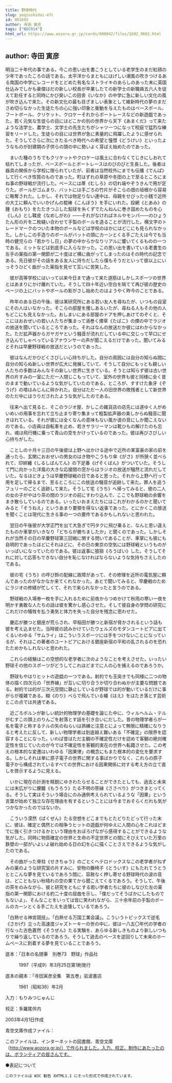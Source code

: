 ```yaml
---
title: 野球時代
slug: yeqiushidai-e7c
id: 001692
author: 寺田 寅彦
tags: ["NDC914"]
html_url: https://www.aozora.gr.jp/cards/000042/files/1692_9662.html
---
```


## author: 寺田 寅彦

明治二十年代の事である。今この思い出を書こうとしている老学生のまだ紅顔の少年であったころの話である。太平洋からまともにはげしい潮風の吹きつけるある南国の中学にレコードをとどめた有名なストライキのあらしのあった末に英国仕込みでしかも豪傑はだの新しい校長が卒業したての新学士の新職員五六人を従えて赴任すると同時にかび臭いこの田舎《いなか》の中学に急に新しい文化の風が吹き込んで来た。その新文化の最も目ざましい表象として維新時代の夢のまださめ切らなかった生徒たちの心に強い印象と衝動を与えたものはベースボール、フートボール、クリケット、クロケーそれからボートレースなどの新遊戯であった。若く元気な生徒らの目にはどこかの別の世界から天下《あまくだ》って来たような法学士、農学士、文学士の先生たちがシャツ一つになって校庭で猛烈な練習をリードした。生徒らの目には世界が急に素量的に飛躍したように感ぜられた。そうしてさらに次にきたるべき時代への希望と憧憬《どうけい》といったようなものが封建期の子供らの頭の中に勢いよく芽ばえ始めたのであった。



　まいた種のうちでもクリケットやクロケーは風土に合わなくてじきにしおれて枯れてしまったが、ベースボールとボートレースはのびのびと生長した。後者は器具の関係から学校に限られていたが、前者は当然校外にまでも伝播《でんぱ》して行くべき性質のものであった。町はずれの草原や冬田の上で至るところにまね事の野球戦が流行した。ベースには蓆《むしろ》の切れ端やぞうきんで用が足りた。ボールがゴムまり、バットには手ごろの竹片がそこらの畑の垣根から容易に略奪された。しかし、それでは物足りない連中は、母親をせびった小銭で近所の大工に頼んでいいかげんの棍棒《こんぼう》を手にいれた。投網《とあみ》の錘《おもり》をたたきつぶした鉛球を糸くずでたんねんに巻き固めたものを心《しん》とし鞣皮《なめしがわ》――それがなければネルやモンパ――のひょうたん形の片を二枚縫い合わせて手製のボールを造ることが流行した。横文字のトレードマークのついた本物のボールなどは学校のほかにはどこにも見られなかった。しかしこの手造りのボールがバットの頭にカーンとくる手ごたえは今でも当時の健児らの「若かりし日」の夢の中からかなりリアルに響いてくるものの一つである。ミットなどは到底手に入らなかった。この思い出を書いている老書生の左手の薬指の第一関節が二十度ほど横に曲がってしまったのはその時代の記念である。先日彼がその話をある友人に持ちだしたら僕もそうだといって彼以上にいっそうひどく曲がった薬指を見せて互いに苦笑した。



　彼が高等学校にはいって以来今日まで通って来た道筋はしかしスポーツの世界とはあまりにかけ離れていた。そうして四十年近い空白を隔てて再び彼の歴史のページの上にバットやボールの影がさし始めたのはようやく昨今のことである。

　昨年のある日の午後、彼は某研究所にある若い友人を尋ねたが、いつもの自室にその人はいなかった。そこらの部屋を捜しあるいたが、尋ねる人もその他の人もどこにも見えなかった。おしまいにある部屋のドアを押しあけてのぞくと、そこにはおおぜいの若い人たちが集まって渦巻く煙草《たばこ》の煙の中でラジオの放送を聞いているところであった。それはなんの放送だか彼にはわからなかった。ただ拡声器からガヤガヤという騒音が流れだしている中に交じって早口にせき込んでしゃべっているアナウンサーの声が聞こえるだけであった。聞いてみるとそれは早慶野球戦の放送だというのであった。



　彼はなんだかひどくさびしい心持ちがした。自分の周囲には自分の知らぬ間に自分の知らぬ新しい世界が広大に発展していて、そうして自分にもっとも親しい人たちの多数はみんなその新しい世界に生きている。そうとは知らず彼は古い世界の片すみの一室にただ一人閉じこもっていて、室外の世界も彼と同様に全く昔のままで動いているような気がしていたのである。ところが、すすけた象牙《ぞうげ》の塔はみじんに砕かれた。自分はただ一人の旧世界の敗残者として新世界のただ中にほうりだされたような気がしたのである。

　往来へ出て見ると、そこのラジオ屋、かしこの雑貨店の店先には道ゆく人がめいめいの用事を忘れて立ち止まり寄り集まって粗製拡声器の美しからぬ騒音に聞きほれている。それが彼には全くなんの意味もない風か波の音にしか聞こえないのである。小店員は自転車を止め、若きサラリーマンは靴ひもの解けたのも忘れ、魂は飛行機に乗って青山の空をかけっているのであった。彼は再びさびしい心持ちがした。

　ことしの十月十三日の午後彼は上野へ出かける途中で近所の某富豪の家の前を通ったら、玄関におおぜいの男女のはき物やこうもり傘《がさ》が所狭く並べられて、印絆纏《しるしばんてん》の下足番《げそくばん》がついていた。そうして門に向かった洋風の大きな応接間の窓からはラジオの放送が騒然と流れだしていた。なるほどきょうは早慶野球戦の日であると思った。それから上野へ行って用を足して帰るまで、至るところにこの放送の騒音が追跡して来た。罪人を追うフュリーのごとく追跡して来た。そうして宅《うち》へ帰ってみると、彼の二人の女の子がやはり茶の間のラジオの前にすわり込んで、ここでも野球戦の余響をまき散らしているのである。いったいおまえたちにはこれがわかるのかと聞いてみると「そうねえ」というあまり要領を得ない返事であった。とにかくこの放送を聞くことは現代に生きる事の一つの要件であるかもしれないと思われた。



　翌日の午後彼が大学正門を出て大急ぎで円タクに飛び乗ると、なんと思い違えたものか車掌がいきなり「どちらが勝ちましたか」と聞くのであった。しかしそれが当然その日の早慶野球第三回戦に関する問いであることが、車掌にも彼にも自明的であったほどにそれほどに、その日の東京の空気には野球戦というものがいっぱいになっていたのである。彼は返事に狼狽《ろうばい》した。そうしてそれに対して応答もできない自分を恥じなければならないような気持ちさえしたのである。

　彼の宅《うち》の呼び鈴の配線に故障があって、その修理を近所の電気屋に頼んであったのがなかなか来てくれなかった。あとで聞いてみると、早慶戦のためにラジオの修繕が忙しくて、それで来られなかったと言うのである。

　野球戦の入場券一枚を手に入れるために前夜からつめかけて秋雨の寒い一夜を明かす勇敢な人たちの話は彼を驚かし感心させた。そして彼自身の学問の研究にこれだけの犠牲を払う勇気と体力を失った自分を残念に思わせた。

　慶応が勝つと銀座が荒らされ、早稲田が勝つと新宿が脅かされるという話も彼を考え込ませた。当時彼の読みかけていたウェルズのモダンユートピアに出てくるいわゆる「サムライ」はこういうスポーツには手をつけないことになっているが、それはこの著者のユートピアにおける銀座新宿の平和の乱されるのを恐れたためかもしれないと思われた。



　これらの経験はこの空想的な老学者に次のようなことを考えさせた。いったい野球その他のスポーツがどうしてこれほどまでに人の心を捕えるのであろうか。

　野球もやはりヒットの遊戯の一つである。射的でも玉突きでも同様に二つの物体の描く四次元の「世界線」が互いに切り合うか切り合わぬかが主要な問題である。射的では的が三次元空間に静止しているが野球では的が動いているだけに事がらが複雑である。糊《のり》べらで飛んでいる蠅《はえ》をはたき落とす芸術とこの点では共通である。

　近ごろボルンが新しい統計的物理学の基礎を論じた中に、ウィルヘルム・テルがむすこの頭上のりんごを射落とす話を引き合いにだした。昔の物理学者らが一名を電子と称するテルの矢のねらいは熟練と注意とによって無限に精確になりうると考えたに反して、新しい物理学者は到底越え難いある「不確定」の限界を認容することになった。いわば昔はただ主観の不確定性だけを認めて客観の絶対確定性を信じていたのが今では不確定性を客観的実在の世界へ転籍させた。この考えの根本的な変遷はいわゆる「因果律」の概念にもまた根本的の変化を要求する。しかしそれは単に原子電子の世界に関する事ばかりでなく、これらの原子電子から構成されているすべての世界における因果関係に対する考え方の立て直しを啓示するように見える。



　いかに現在の計測を精鋭にゆきわたらせることができたとしても、過去と未来には末広がりに朦朧《もうろう》たる不明の笹縁《ささべり》がつきまとってくる。そうして実はそういう場合にのみ通例考えられているような「因果」という言葉が始めて独立な存在理由を有するということには今までおそらくだれも気がつかなかったのではないか。

　こういう漠然《ばくぜん》たる空想をどこまでもとたどりたどって行った末に、彼は、確定と偶然との相争うヒットの遊戯が何ゆえに人間の心をこれほどまでに強く引きつけるかという理由をおぼろげながら感得することができるような気がした。同時に物質確定の世界と生命の不定世界との間にそびえていた万里の鉄壁の一部がいよいよ破れ始める日の幻を心に描くことさえできるような気がしたのである。



　その曲がった脊柱《せきちゅう》のごとくヘテロドックスなこの老学者がねずみの巣のような研究室の片すみに、安物の籐椅子《とういす》にもたれてうとうととこんな夢を見ているであろう間に、容赦なく押し寄せる野球時代の波の音は、どこともない秋晴れの空の果てから聞こえてくるであろう。そうして、午後の茶をのみながら、彼と研究をともにする若い学者たちに彼のしなびた左の薬指の第一関節における約二十度の屈曲を示し、「僕だってそうばかにしたものでもないよ」、そんなことをいっては皆に笑われながら、三十余年前の手製のボールのカーンとくる手ごたえを追懐しているであろう。

「白熱せる神宮競技」。「白熱せる万国工業会議」。こういうトピックスで逆毛《さかげ》立った高速度ジャズトーキーの世の中に、彼は一八五〇年代の学者の行なった古色蒼然《そうぜん》たる実験を、あらゆる新しきものより新しいつもりで繰り返しているのであろう。そうして過去のベースを逆回りして未来のホームベースに到着する夢を見ていることであろう。













底本：「日本の名随筆　別巻73　野球」作品社


　　　1997（平成9）年3月25日第1刷発行

底本の親本：「寺田寅彦全集　第五巻」岩波書店

　　　1961（昭和36）年2月

入力：もりみつじゅんじ

校正：多羅尾伴内

2003年4月1日作成

青空文庫作成ファイル：

このファイルは、インターネットの図書館、青空文庫（http://www.aozora.gr.jp/）で作られました。入力、校正、制作にあたったのは、ボランティアの皆さんです。











●表記について


	このファイルは W3C 勧告 XHTML1.1 にそった形式で作成されています。